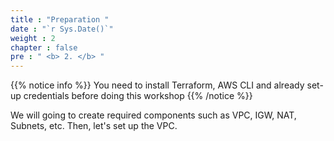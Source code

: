 ```yaml
---
title : "Preparation "
date : "`r Sys.Date()`"
weight : 2
chapter : false
pre : " <b> 2. </b> "
---
```


{{% notice info %}}
You need to install Terraform, AWS CLI and already set-up credentials before doing this workshop
{{% /notice %}}


We will going to create required components such as VPC, IGW, NAT, Subnets, etc. Then, let's set up the VPC.
